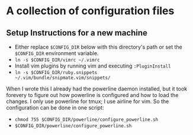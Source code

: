 # A collection of configuration files

## Setup Instructions for a new machine

* Either replace `$CONFIG_DIR` below with this directory's path or set the 
  `$CONFIG_DIR` environment variable.
* `ln -s $CONFIG_DIR/vimrc ~/.vimrc`
* Install vim plugins by running vim and executing `:PluginInstall`
* `ln -s $CONFIG_DIR/ruby.snippets ~/.vim/bundle/snipmate.vim/snippets/`

When I wrote this I already had the powerline daemon installed, but it took
forevery to figure out how powerline is configured and how to load the changes.
I only use powerline for tmux; I use airline for vim. So the configuration can
be done in one script:

* `chmod 755 $CONFIG_DIR/powerline/configure_powerline.sh`
* `$CONFIG_DIR/powerline/configure_powerline.sh`
